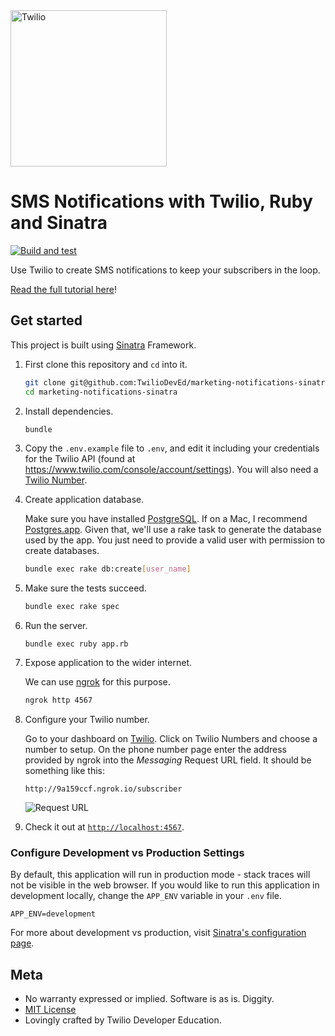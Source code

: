 <a href="https://www.twilio.com">
  <img src="https://static0.twilio.com/marketing/bundles/marketing/img/logos/wordmark-red.svg" alt="Twilio" width="250" />
</a>

# SMS Notifications with Twilio, Ruby and Sinatra

[![Build and test](https://github.com/TwilioDevEd/marketing-notifications-sinatra/actions/workflows/build_test.yml/badge.svg)](https://github.com/TwilioDevEd/marketing-notifications-sinatra/actions/workflows/build_test.yml)

Use Twilio to create SMS notifications to keep your subscribers in the loop.

[Read the full tutorial here](https://www.twilio.com/docs/tutorials/walkthrough/marketing-notifications/ruby/sinatra)!

## Get started

This project is built using [Sinatra](http://www.sinatrarb.com/) Framework.


1. First clone this repository and `cd` into it.

   ```bash
   git clone git@github.com:TwilioDevEd/marketing-notifications-sinatra.git
   cd marketing-notifications-sinatra
   ```

1. Install dependencies.

   ```bash
   bundle
   ```

1. Copy the `.env.example` file to `.env`, and edit it including your credentials
   for the Twilio API (found at https://www.twilio.com/console/account/settings).
   You will also need a [Twilio Number](https://www.twilio.com/console/phone-numbers/incoming).

1. Create application database.

   Make sure you have installed [PostgreSQL](http://www.postgresql.org/). If on a Mac, I recommend [Postgres.app](http://postgresapp.com). Given that, we'll use a rake task to generate the database used by the app. You just need to provide a valid user with permission to create databases.

   ```bash
   bundle exec rake db:create[user_name]
   ```

1. Make sure the tests succeed.

   ```bash
   bundle exec rake spec
   ```

1. Run the server.

   ```
   bundle exec ruby app.rb
   ```

1. Expose application to the wider internet.

   We can use [ngrok](https://ngrok.com/) for this purpose.

   ```bash
   ngrok http 4567
   ```

1. Configure your Twilio number.

   Go to your dashboard on [Twilio](https://www.twilio.com/user/account/phone-numbers/incoming). Click on Twilio Numbers and choose a number to setup.
   On the phone number page enter the address provided by ngrok into the _Messaging_ Request URL field. It should be something like this:

   ```
   http://9a159ccf.ngrok.io/subscriber
   ```

   ![Request URL](http://howtodocs.s3.amazonaws.com/setup-twilio-number.png)

1. Check it out at [`http://localhost:4567`](http://localhost:4567).

### Configure Development vs Production Settings

By default, this application will run in production mode - stack traces will not be visible in the web browser. If you would like to run this application in development locally, change the `APP_ENV` variable in your `.env` file.

`APP_ENV=development`

For more about development vs production, visit [Sinatra's configuration page](http://sinatrarb.com/configuration.html).

## Meta

* No warranty expressed or implied. Software is as is. Diggity.
* [MIT License](http://www.opensource.org/licenses/mit-license.html)
* Lovingly crafted by Twilio Developer Education.
